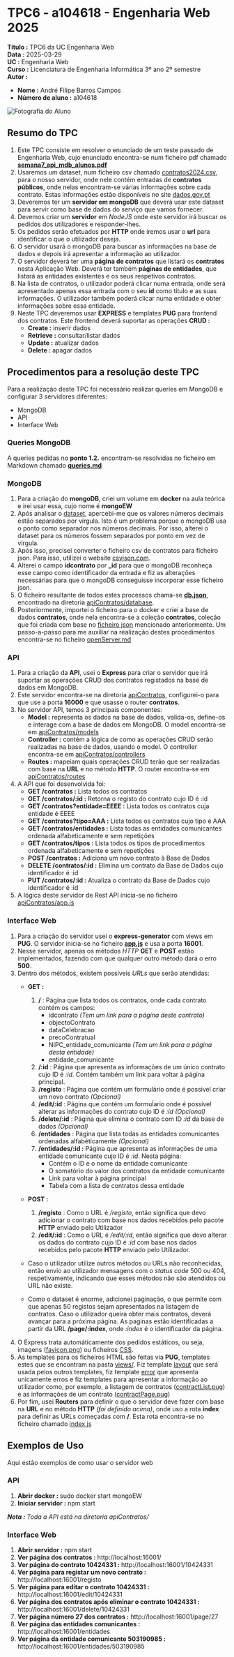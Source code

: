 # TPC6 - a104618 - Engenharia Web 2025

**Titulo :** TPC6 da UC Engenharia Web  
**Data :** 2025-03-29  
**UC :** Engenharia Web  
**Curso :** Licenciatura de Engenharia Informática 3º ano 2º semestre  
**Autor :**  
- **Nome :** André Filipe Barros Campos  
- **Número de aluno :** a104618  

![Fotografia do Aluno](../image.png)

## Resumo do TPC

1. Este TPC consiste em resolver o enunciado de um teste passado de Engenharia Web, cujo enunciado encontra-se num ficheiro pdf chamado **[semana7_api_mdb_alunos.pdf](semana7_api_mdb_alunos.pdf)**
2. Usaremos um dataset, num ficheiro csv chamado [contratos2024.csv](contratos2024.csv), para o nosso servidor, onde nele contém entradas de **contratos públicos**, onde nelas encontram-se várias informações sobre cada contrato. Estas informações estão disponíveis no site [dados.gov.pt](https://dados.gov.pt/pt/)  
2. Deveremos ter um **servidor em mongoDB** que deverá usar este dataset para servir como base de dados do serviço que vamos fornecer.  
3. Devemos criar um **servidor** em _NodeJS_ onde este servidor irá buscar os pedidos dos utilizadores e responder-lhes.  
4. Os pedidos serão efetuados por **HTTP** onde iremos usar o **url** para identificar o que o utilizador deseja.  
5. O servidor usará o mongoDB para buscar as informações na base de dados e depois irá apresentar a informação ao utilizador.  
6. O servidor deverá ter uma **página de contratos** que listará os **contratos** nesta Aplicação Web. Deverá ter também **páginas de entidades**, que listará as entidades existentes e os seus respetivos contratos.
7. Na lista de contratos, o utilizador poderá clicar numa entrada, onde será apresentado apenas essa entrada com o seu **id** como título e as suas informações. O utilizador também poderá clicar numa entidade e obter informações sobre essa entidade.
8. Neste TPC deveremos usar **EXPRESS** e templates **PUG** para frontend dos contratos. Este frontend deverá suportar as operações **CRUD :**  
    - **Create :** inserir dados
    - **Retrieve :** consultar/listar dados
    - **Update :** atualizar dados
    - **Delete :** apagar dados

## Procedimentos para a resolução deste TPC

Para a realização deste TPC foi necessário realizar queries em MongoDB e configurar 3 servidores diferentes: 
- MongoDB
- API
- Interface Web

### Queries MongoDB

A queries pedidas no **ponto 1.2.** encontram-se resolvidas no ficheiro em Markdown chamado **[queries.md](queries.md)**

### MongoDB

1. Para a criação do **mongoDB**, criei um volume em **docker** na aula teórica e irei usar essa, cujo nome é **mongoEW**  
2. Após analisar o [dataset](contratos2024.csv), apercebi-me que os valores números decimais estão separados por vírgula. Isto é um problema porque o mongoDB usa o ponto como separador nos números decimais. Por isso, alterei o dataset para os números fossem separados por ponto em vez de vírgula.
3. Após isso, precisei converter o ficheiro csv de contratos para ficheiro json. Para isso, utilizei o website [csvjson.com](https://csvjson.com/csv2json).
4. Alterei o campo **idcontrato** por **_id** para que o mongoDB reconheça esse campo como identificador da entrada e fiz as alterações necessárias para que o mongoDB conseguisse incorporar esse ficheiro json. 
5. O ficheiro resultante de todos estes processos chama-se **[db.json](apiContratos/database/db.json)**, encontrado na diretoria [apiContratos/database](apiContratos/database/).
6. Posteriormente, importei o ficheiro para o docker e criei a base de dados **contratos**, onde nela encontra-se a coleção **contratos**, coleção que foi criada com base no [ficheiro json](apiContratos/database/db.json) mencionado anteriormente. Um passo-a-passo para me auxiliar na realização destes procedimentos encontra-se no ficheiro [openServer.md](apiContratos/openServer.md)

### API

1. Para a criação da **API**, usei o **Express** para criar o servidor que irá suportar as operações CRUD dos contratos registados na base de dados em MongoDB.
2. Este servidor encontra-se na diretoria [apiContratos](apiContratos/), configurei-o para que use a porta **16000** e que usasse o router **contratos**.
3. No servidor API, temos 3 principais componentes:
    - **Model :** representa os dados na base de dados, valida-os, define-os e interage com a base de dados em MongoDB. O model encontra-se em [apiContratos/models](apiContratos/models/contrato.js)
    - **Controller :** contém a lógica de como as operações CRUD serão realizadas na base de dados, usando o model. O controller encontra-se em [apiContratos/controllers](apiContratos/controllers/contrato.js)
    - **Routes :** mapeiam quais operações CRUD terão que ser realizadas com base na **URL** e no método **HTTP**. O router encontra-se em [apiContratos/routes](apiContratos/routes/contratos.js)
4. A API que foi desenvolvida foi:
    - **GET /contratos :** Lista todos os contratos
    - **GET /contratos/:id :** Retorna o registo do contrato cujo ID é :id
    - **GET /contratos?entidade=EEEE :** Lista todos os contratos cuja entidade é EEEE
    - **GET /contratos?tipo=AAA :** Lista todos os contratos cujo tipo é AAA
    - **GET /contratos/entidades :** Lista todas as entidades comunicantes ordenada alfabeticamente e sem repetições
    - **GET /contratos/tipos :** Lista todos os tipos de procedimentos ordenada alfabeticamente e sem repetições
    - **POST /contratos :** Adiciona um novo contrato à Base de Dados
    - **DELETE /contratos/:id :** Elimina um contrato da Base de Dados cujo identificador é :id
    - **PUT /contratos/:id :** Atualiza o contrato da Base de Dados cujo identificador é :id
5. A lógica deste servidor de Rest API inicia-se no ficheiro [apiContratos/app.js](apiContratos/app.js)

### Interface Web

1. Para a criação do servidor usei o **express-generator** com views em **PUG**. O servidor inicia-se no ficheiro **[app.js](app.js)** e usa a porta **16001**.
2. Nesse servidor, apenas os métodos _HTTP_ **GET** e **POST** estão implementados, fazendo com que qualquer outro método dará o erro **500**.  
3. Dentro dos métodos, existem possíveis _URLs_ que serão atendidas:  
    - **GET :**
        1. **/** : Página que lista todos os contratos, onde cada contrato contém os campos:
            - idcontrato _(Tem um link para a página deste contrato)_
            - objectoContrato
            - dataCelebracao
            - precoContratual
            - NIPC_entidade_comunicante _(Tem um link para a página desta entidade)_
            - entidade_comunicante
        3. **/:id** : Página que apresenta as informações de um único contrato cujo ID é _:id_. Contém também um link para voltar à página principal. 
        4. **/registo** : Página que contém um formulário onde é possivel criar um novo contrato _(Opcional)_  
        5. **/edit/:id** : Página que contém um formuĺario onde é possivel alterar as informações do contrato cujo ID é _:id_  _(Opcional)_
        6. **/delete/:id** : Página que elimina o contrato com ID _:id_ da base de dados _(Opcional)_ 
        7. **/entidades** : Página que lista todas as entidades comunicantes ordenadas alfabéticamente _(Opcional)_
        8. **/entidades/:id :** Página que apresenta as informações de uma entidade comunicante cujo ID é _:id_. Nesta página:
            - Contém o ID e o nome da entidade comunicante
            - O somatório do valor dos contratos da entidade comunicante
            - Link para voltar à página principal
            - Tabela com a lista de contratos dessa entidade

    - **POST :**
        1. **/registo** : Como o URL é _/registo_, então significa que devo adicionar o contrato com base nos dados recebidos pelo pacote **HTTP** enviado pelo Utilizador  
        2. **/edit/:id** : Como o URL é _/edit/:id_, então significa que devo alterar os dados do contrato cujo ID é _:id_ com base nos dados recebidos pelo pacote **HTTP** enviado pelo Utilizador.  
    - Caso o utilizador utilize outros métodos ou URLs não reconhecidas, então envio ao utilizador mensagens com o _status code_ 500 ou 404, respetivamente, indicando que esses métodos não são atendidos ou URL não existe. 
    - Como o dataset é enorme, adicionei paginação, o que permite com que apenas 50 registos sejam apresentados na listagem de contratos. Caso o utilizador queira obter mais contratos, deverá avançar para a próxima página. As paginas estão identificadas a partir da URL **/page/:index**, onde _:index_ é o identificador da página. 
4. O Express trata automáticamente dos pedidos estáticos, ou seja, imagens ([favicon.png](public/images/favicon.png)) ou ficheiros [CSS](public/stylesheets/w3.css).  
5. As templates para os ficheiros HTML são feitas via **PUG**, templates estes que se encontram na pasta [views/](views/). Fiz template [layout](views/layout.pug) que será usada pelos outros templates, fiz template [error](views/error.pug) que apresenta unicamente erros e fiz templates para apresentar a informação ao utilizador como, por exemplo, a listagem de contratos ([contractList.pug](views/contractList.pug)) e as informações de um contrato ([contractPage.pug](views/contractPage.pug))
6. Por fim, usei **Routers** para definir o que o servidor deve fazer com base na **URL** e no método **HTTP** _(foi definido acima)_, onde uso a rota **index** para definir as URLs começadas com **/**. Esta rota encontra-se no ficheiro chamado [index.js](routes/index.js)

## Exemplos de Uso

Aqui estão exemplos de como usar o servidor web

### API

1. **Abrir docker :** sudo docker start mongoEW
2. **Iniciar servidor :** npm start  

_**Nota :** Toda a API está na diretoria apiContratos/_  

### Interface Web

1. **Abrir servidor :** npm start 
2. **Ver página dos contratos :** http://localhost:16001/
3. **Ver página do contrato 10424331 :** http://localhost:16001/10424331
4. **Ver página para registar um novo contrato :** http://localhost:16001/registo  
5. **Ver página para editar o contrato 10424331 :** http://localhost:16001/edit/10424331  
6. **Ver página dos contratos após eliminar o contrato 10424331 :** http://localhost:16001/delete/10424331
7. **Ver página número 27 dos contratos :** http://localhost:16001/page/27
8. **Ver página das entidades comunicantes :** http://localhost:16001/entidades
9. **Ver página da entidade comunicante 503190985 :** http://localhost:16001/entidades/503190985
